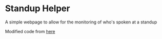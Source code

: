 # Standup Helper
A simple webpage to allow for the monitoring of who's spoken at a standup

Modified code from [here](https://jsfiddle.net/ayoisaiah/0gxLab39/18/)